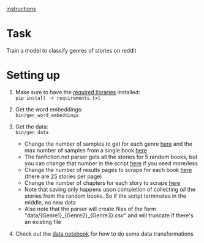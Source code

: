 [instructions](https://newclasses.nyu.edu/access/content/group/a655a9a4-e9ae-47ed-a62f-959223e0c99f/Project/Project_instructions.doc)

# Task
Train a model to classify genres of stories on reddit

# Setting up
1. Make sure to have the [required libraries](requirements.txt) installed:  
`pip install -r requirements.txt`  

2. Get the word embeddings:  
`bin/gen_word_embeddings`  

3. Get the data:  
`bin/gen_data`  

    - Change the number of samples to get for each genre [here](scrape_fanfic.py#L93) and the max number of samples from a single book [here](scrape_fanfic.py#L94)
    - The fanfiction.net parser gets all the stories for 5 random books, but you can change that number in the script [here](scrape_fanfic.py#L101) if you need more/less
    - Change the number of results pages to scrape for each book [here](scrape_fanfic.py#L107) (there are 25 stories per page)
    - Change the number of chapters for each story to scrape [here](scrape_fanfic.py#L31)
    - Note that saving only happens upon completion of collecting _all_ the stories from the random books. So if the script terminates in the middle, no new data
    - Also note that the parser will create files of the form "data/{Genre1}\_{Genre2}\_{Genre3}.csv" and will truncate if there's an existing file
4. Check out the [data notebook](data.ipynb) for how to do some data transformations